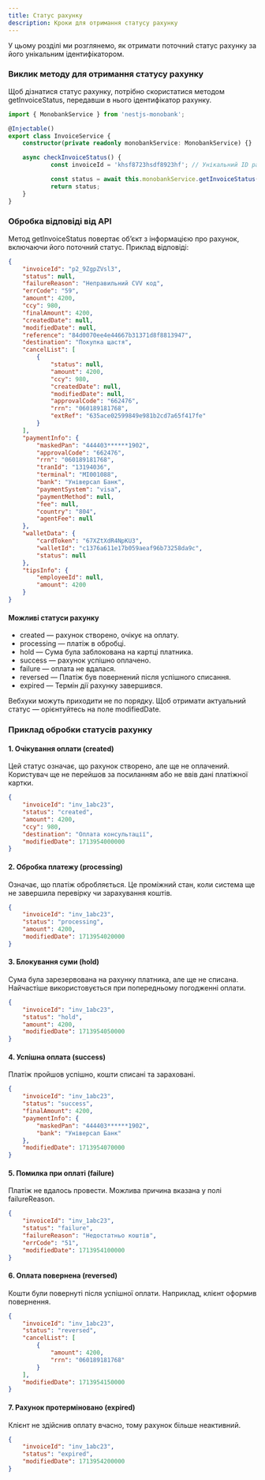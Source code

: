 ```yaml
---
title: Статус рахунку
description: Кроки для отримання статусу рахунку
---
```


У цьому розділі ми розглянемо, як отримати поточний статус рахунку за його унікальним ідентифікатором.

<Steps />

### Виклик методу для отримання статусу рахунку

Щоб дізнатися статус рахунку, потрібно скористатися методом getInvoiceStatus, передавши в нього ідентифікатор рахунку.

```typescript
import { MonobankService } from 'nestjs-monobank';

@Injectable()
export class InvoiceService {
  	constructor(private readonly monobankService: MonobankService) {}

  	async checkInvoiceStatus() {
    		const invoiceId = 'khsf8723hsdf8923hf'; // Унікальний ID рахунку

    		const status = await this.monobankService.getInvoiceStatus(invoiceId);
    		return status;
  	}
}
```

### Обробка відповіді від API

Метод getInvoiceStatus повертає об’єкт з інформацією про рахунок, включаючи його поточний статус. Приклад відповіді:

```json
{
    "invoiceId": "p2_9ZgpZVsl3",
    "status": null,
    "failureReason": "Неправильний CVV код",
    "errCode": "59",
    "amount": 4200,
    "ccy": 980,
    "finalAmount": 4200,
    "createdDate": null,
    "modifiedDate": null,
    "reference": "84d0070ee4e44667b31371d8f8813947",
    "destination": "Покупка щастя",
    "cancelList": [
        {
            "status": null,
            "amount": 4200,
            "ccy": 980,
            "createdDate": null,
            "modifiedDate": null,
            "approvalCode": "662476",
            "rrn": "060189181768",
            "extRef": "635ace02599849e981b2cd7a65f417fe"
        }
    ],
    "paymentInfo": {
        "maskedPan": "444403******1902",
        "approvalCode": "662476",
        "rrn": "060189181768",
        "tranId": "13194036",
        "terminal": "MI001088",
        "bank": "Універсал Банк",
        "paymentSystem": "visa",
        "paymentMethod": null,
        "fee": null,
        "country": "804",
        "agentFee": null
    },
    "walletData": {
        "cardToken": "67XZtXdR4NpKU3",
        "walletId": "c1376a611e17b059aeaf96b73258da9c",
        "status": null
    },
    "tipsInfo": {
        "employeeId": null,
        "amount": 4200
    }
}
```

#### Можливі статуси рахунку

<ul class="my-6 ml-6 list-disc [&amp;>li]:mt-2">
    <li>created — рахунок створено, очікує на оплату.</li>
    <li>processing — платіж в обробці.</li>
    <li>hold — Сума була заблокована на картці платника.</li>
    <li>success — рахунок успішно оплачено.</li>
    <li>failure — оплата не вдалася.</li>
    <li>reversed — Платіж був повернений після успішного списання.</li>
    <li>expired — Термін дії рахунку завершився.</li>
</ul>

<Callout title="⚠️ Важливо знати:">
Вебхуки можуть приходити не по порядку. Щоб отримати актуальний статус — орієнтуйтесь на поле modifiedDate.
</Callout>

### Приклад обробки статусів рахунку

#### 1. Очікування оплати (created)

Цей статус означає, що рахунок створено, але ще не оплачений. Користувач ще не перейшов за посиланням або не ввів дані платіжної картки.

```json
{
    "invoiceId": "inv_1abc23",
    "status": "created",
    "amount": 4200,
    "ccy": 980,
    "destination": "Оплата консультації",
    "modifiedDate": 1713954000000
}
```

#### 2. Обробка платежу (processing)

Означає, що платіж обробляється. Це проміжний стан, коли система ще не завершила перевірку чи зарахування коштів.

```json
{
    "invoiceId": "inv_1abc23",
    "status": "processing",
    "amount": 4200,
    "modifiedDate": 1713954020000
}
```

#### 3. Блокування суми (hold)

Сума була зарезервована на рахунку платника, але ще не списана. Найчастіше використовується при попередньому погодженні оплати.

```json
{
    "invoiceId": "inv_1abc23",
    "status": "hold",
    "amount": 4200,
    "modifiedDate": 1713954050000
}
```

#### 4. Успішна оплата (success)

Платіж пройшов успішно, кошти списані та зараховані.

```json
{
    "invoiceId": "inv_1abc23",
    "status": "success",
    "finalAmount": 4200,
    "paymentInfo": {
        "maskedPan": "444403******1902",
        "bank": "Універсал Банк"
    },
    "modifiedDate": 1713954070000
}
```

#### 5. Помилка при оплаті (failure)

Платіж не вдалось провести. Можлива причина вказана у полі failureReason.

```json
{
    "invoiceId": "inv_1abc23",
    "status": "failure",
    "failureReason": "Недостатньо коштів",
    "errCode": "51",
    "modifiedDate": 1713954100000
}
```

#### 6. Оплата повернена (reversed)

Кошти були повернуті після успішної оплати. Наприклад, клієнт оформив повернення.

```json
{
    "invoiceId": "inv_1abc23",
    "status": "reversed",
    "cancelList": [
        {
            "amount": 4200,
            "rrn": "060189181768"
        }
    ],
    "modifiedDate": 1713954150000
}
```

#### 7. Рахунок протерміновано (expired)

Клієнт не здійснив оплату вчасно, тому рахунок більше неактивний.

```json
{
    "invoiceId": "inv_1abc23",
    "status": "expired",
    "modifiedDate": 1713954200000
}
```
